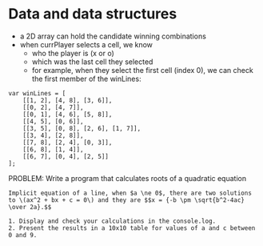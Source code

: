 # Data and data structures

* a 2D array can hold the candidate winning combinations
* when currPlayer selects a cell, we know 
    * who the player is (x or o)
    * which was the last cell they selected
    * for example, when they select the first cell (index 0), we can check the first member of the winLines:

~~~
var winLines = [
    [[1, 2], [4, 8], [3, 6]],
    [[0, 2], [4, 7]],
    [[0, 1], [4, 6], [5, 8]],
    [[4, 5], [0, 6]],
    [[3, 5], [0, 8], [2, 6], [1, 7]],
    [[3, 4], [2, 8]],
    [[7, 8], [2, 4], [0, 3]],
    [[6, 8], [1, 4]],
    [[6, 7], [0, 4], [2, 5]]
];
~~~


PROBLEM: Write a program that calculates roots of a quadratic equation

	Implicit equation of a line, when $a \ne 0$, there are two solutions to \(ax^2 + bx + c = 0\) and they are $$x = {-b \pm \sqrt{b^2-4ac} \over 2a}.$$ 
    
    1. Display and check your calculations in the console.log.
    2. Present the results in a 10x10 table for values of a and c between 0 and 9.
    